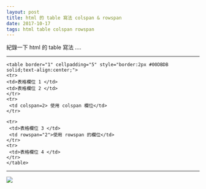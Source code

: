 ```yaml
---
layout: post
title: html 的 table 寫法 colspan & rowspan
date: 2017-10-17
tags: html table colspan rowspan
---
```

紀錄一下 html 的 table 寫法 .... 

----------
```
<table border="1" cellpadding="5" style="border:2px #00DBDB solid;text-align:center;">
<tr>
<td>表格欄位 1 </td>
<td>表格欄位 2 </td>
</tr>
<tr>
 <td colspan=2> 使用 colspan 欄位</td>
</tr>

<tr>
 <td>表格欄位 3 </td>
 <td rowspan="2">使用 rowspan 的欄位</td>
</tr>
<tr>
 <td>表格欄位 4 </td>
</tr>
</table>
```
----------

<img src="https://echochio-tw.github.io/images/posts/html_table/1.png">
